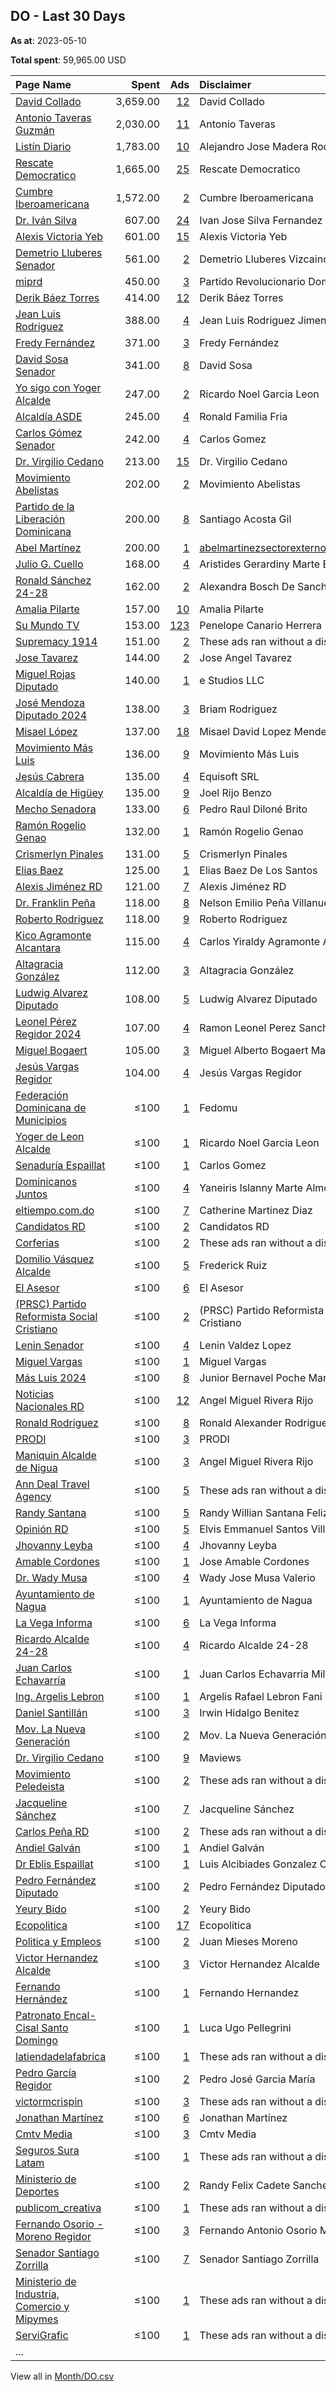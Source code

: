 ## DO - Last 30 Days
**As at**: 2023-05-10

**Total spent**: 59,965.00 USD

|Page Name|Spent|Ads|Disclaimer|
|:---|---:|---:|:---|
|[David Collado](https://www.facebook.com/112477522422248)|3,659.00|[12](https://www.facebook.com/ads/library/?active_status=all&ad_type=political_and_issue_ads&country=DO&view_all_page_id=112477522422248&search_type=page&media_type=all)|David Collado|
|[Antonio Taveras Guzmán](https://www.facebook.com/321083414699132)|2,030.00|[11](https://www.facebook.com/ads/library/?active_status=all&ad_type=political_and_issue_ads&country=DO&view_all_page_id=321083414699132&search_type=page&media_type=all)|Antonio Taveras|
|[Listín Diario](https://www.facebook.com/123397997671209)|1,783.00|[10](https://www.facebook.com/ads/library/?active_status=all&ad_type=political_and_issue_ads&country=DO&view_all_page_id=123397997671209&search_type=page&media_type=all)|Alejandro Jose Madera Rodriguez|
|[Rescate Democratico](https://www.facebook.com/106687624223989)|1,665.00|[25](https://www.facebook.com/ads/library/?active_status=all&ad_type=political_and_issue_ads&country=DO&view_all_page_id=106687624223989&search_type=page&media_type=all)|Rescate Democratico|
|[Cumbre Iberoamericana](https://www.facebook.com/1833266473569830)|1,572.00|[2](https://www.facebook.com/ads/library/?active_status=all&ad_type=political_and_issue_ads&country=DO&view_all_page_id=1833266473569830&search_type=page&media_type=all)|Cumbre Iberoamericana|
|[Dr. Iván Silva](https://www.facebook.com/430008757208257)|607.00|[24](https://www.facebook.com/ads/library/?active_status=all&ad_type=political_and_issue_ads&country=DO&view_all_page_id=430008757208257&search_type=page&media_type=all)|Ivan Jose Silva Fernandez|
|[Alexis Victoria Yeb](https://www.facebook.com/339085486274571)|601.00|[15](https://www.facebook.com/ads/library/?active_status=all&ad_type=political_and_issue_ads&country=DO&view_all_page_id=339085486274571&search_type=page&media_type=all)|Alexis Victoria Yeb|
|[Demetrio Lluberes Senador](https://www.facebook.com/100813181591173)|561.00|[2](https://www.facebook.com/ads/library/?active_status=all&ad_type=political_and_issue_ads&country=DO&view_all_page_id=100813181591173&search_type=page&media_type=all)|Demetrio Lluberes Vizcaino|
|[miprd](https://www.facebook.com/108587379178593)|450.00|[3](https://www.facebook.com/ads/library/?active_status=all&ad_type=political_and_issue_ads&country=DO&view_all_page_id=108587379178593&search_type=page&media_type=all)|Partido Revolucionario Dominicano|
|[Derik Báez Torres](https://www.facebook.com/111350233573195)|414.00|[12](https://www.facebook.com/ads/library/?active_status=all&ad_type=political_and_issue_ads&country=DO&view_all_page_id=111350233573195&search_type=page&media_type=all)|Derik Báez Torres|
|[Jean Luis Rodriguez](https://www.facebook.com/532600796858736)|388.00|[4](https://www.facebook.com/ads/library/?active_status=all&ad_type=political_and_issue_ads&country=DO&view_all_page_id=532600796858736&search_type=page&media_type=all)|Jean Luis Rodriguez Jimenez|
|[Fredy Fernández](https://www.facebook.com/102438469337149)|371.00|[3](https://www.facebook.com/ads/library/?active_status=all&ad_type=political_and_issue_ads&country=DO&view_all_page_id=102438469337149&search_type=page&media_type=all)|Fredy Fernández|
|[David Sosa Senador](https://www.facebook.com/819425271424097)|341.00|[8](https://www.facebook.com/ads/library/?active_status=all&ad_type=political_and_issue_ads&country=DO&view_all_page_id=819425271424097&search_type=page&media_type=all)|David Sosa|
|[Yo sigo con Yoger Alcalde](https://www.facebook.com/101732136035686)|247.00|[2](https://www.facebook.com/ads/library/?active_status=all&ad_type=political_and_issue_ads&country=DO&view_all_page_id=101732136035686&search_type=page&media_type=all)|Ricardo Noel Garcia Leon|
|[Alcaldía ASDE](https://www.facebook.com/121877458011478)|245.00|[4](https://www.facebook.com/ads/library/?active_status=all&ad_type=political_and_issue_ads&country=DO&view_all_page_id=121877458011478&search_type=page&media_type=all)|Ronald Familia Fria|
|[Carlos Gómez Senador](https://www.facebook.com/101102818125884)|242.00|[4](https://www.facebook.com/ads/library/?active_status=all&ad_type=political_and_issue_ads&country=DO&view_all_page_id=101102818125884&search_type=page&media_type=all)|Carlos Gomez|
|[Dr. Virgilio Cedano](https://www.facebook.com/102246344552738)|213.00|[15](https://www.facebook.com/ads/library/?active_status=all&ad_type=political_and_issue_ads&country=DO&view_all_page_id=102246344552738&search_type=page&media_type=all)|Dr. Virgilio Cedano|
|[Movimiento Abelistas](https://www.facebook.com/774831229290482)|202.00|[2](https://www.facebook.com/ads/library/?active_status=all&ad_type=political_and_issue_ads&country=DO&view_all_page_id=774831229290482&search_type=page&media_type=all)|Movimiento Abelistas|
|[Partido de la Liberación Dominicana](https://www.facebook.com/145805918770651)|200.00|[8](https://www.facebook.com/ads/library/?active_status=all&ad_type=political_and_issue_ads&country=DO&view_all_page_id=145805918770651&search_type=page&media_type=all)|Santiago Acosta Gil|
|[Abel Martínez](https://www.facebook.com/734071116605879)|200.00|[1](https://www.facebook.com/ads/library/?active_status=all&ad_type=political_and_issue_ads&country=DO&view_all_page_id=734071116605879&search_type=page&media_type=all)|abelmartinezsectorexterno@gmail.com|
|[Julio G. Cuello](https://www.facebook.com/1484997924930820)|168.00|[4](https://www.facebook.com/ads/library/?active_status=all&ad_type=political_and_issue_ads&country=DO&view_all_page_id=1484997924930820&search_type=page&media_type=all)|Aristides Gerardiny Marte Batista|
|[Ronald Sánchez 24-28](https://www.facebook.com/841574919230778)|162.00|[2](https://www.facebook.com/ads/library/?active_status=all&ad_type=political_and_issue_ads&country=DO&view_all_page_id=841574919230778&search_type=page&media_type=all)|Alexandra Bosch De Sanchez|
|[Amalia Pilarte](https://www.facebook.com/106353101128460)|157.00|[10](https://www.facebook.com/ads/library/?active_status=all&ad_type=political_and_issue_ads&country=DO&view_all_page_id=106353101128460&search_type=page&media_type=all)|Amalia Pilarte|
|[Su Mundo TV](https://www.facebook.com/492966110748093)|153.00|[123](https://www.facebook.com/ads/library/?active_status=all&ad_type=political_and_issue_ads&country=DO&view_all_page_id=492966110748093&search_type=page&media_type=all)|Penelope Canario Herrera|
|[Supremacy 1914](https://www.facebook.com/200480966638039)|151.00|[2](https://www.facebook.com/ads/library/?active_status=all&ad_type=political_and_issue_ads&country=DO&view_all_page_id=200480966638039&search_type=page&media_type=all)|These ads ran without a disclaimer|
|[Jose Tavarez](https://www.facebook.com/111692511830494)|144.00|[2](https://www.facebook.com/ads/library/?active_status=all&ad_type=political_and_issue_ads&country=DO&view_all_page_id=111692511830494&search_type=page&media_type=all)|Jose Angel Tavarez|
|[Miguel Rojas Diputado](https://www.facebook.com/212507109633484)|140.00|[1](https://www.facebook.com/ads/library/?active_status=all&ad_type=political_and_issue_ads&country=DO&view_all_page_id=212507109633484&search_type=page&media_type=all)|e Studios LLC|
|[José Mendoza Diputado 2024](https://www.facebook.com/102747756123684)|138.00|[3](https://www.facebook.com/ads/library/?active_status=all&ad_type=political_and_issue_ads&country=DO&view_all_page_id=102747756123684&search_type=page&media_type=all)|Briam Rodriguez|
|[Misael López](https://www.facebook.com/127322016933903)|137.00|[18](https://www.facebook.com/ads/library/?active_status=all&ad_type=political_and_issue_ads&country=DO&view_all_page_id=127322016933903&search_type=page&media_type=all)|Misael David Lopez Mendez|
|[Movimiento Más Luis](https://www.facebook.com/100710379656333)|136.00|[9](https://www.facebook.com/ads/library/?active_status=all&ad_type=political_and_issue_ads&country=DO&view_all_page_id=100710379656333&search_type=page&media_type=all)|Movimiento Más Luis|
|[Jesús Cabrera](https://www.facebook.com/1629575853928723)|135.00|[4](https://www.facebook.com/ads/library/?active_status=all&ad_type=political_and_issue_ads&country=DO&view_all_page_id=1629575853928723&search_type=page&media_type=all)|Equisoft SRL|
|[Alcaldía de Higüey](https://www.facebook.com/384585075208423)|135.00|[9](https://www.facebook.com/ads/library/?active_status=all&ad_type=political_and_issue_ads&country=DO&view_all_page_id=384585075208423&search_type=page&media_type=all)|Joel Rijo Benzo|
|[Mecho Senadora](https://www.facebook.com/119217667808458)|133.00|[6](https://www.facebook.com/ads/library/?active_status=all&ad_type=political_and_issue_ads&country=DO&view_all_page_id=119217667808458&search_type=page&media_type=all)|Pedro Raul Diloné Brito|
|[Ramón Rogelio Genao](https://www.facebook.com/729644930404420)|132.00|[1](https://www.facebook.com/ads/library/?active_status=all&ad_type=political_and_issue_ads&country=DO&view_all_page_id=729644930404420&search_type=page&media_type=all)|Ramón Rogelio Genao|
|[Crismerlyn Pinales](https://www.facebook.com/647145092409750)|131.00|[5](https://www.facebook.com/ads/library/?active_status=all&ad_type=political_and_issue_ads&country=DO&view_all_page_id=647145092409750&search_type=page&media_type=all)|Crismerlyn Pinales|
|[Elias Baez](https://www.facebook.com/708959485865189)|125.00|[1](https://www.facebook.com/ads/library/?active_status=all&ad_type=political_and_issue_ads&country=DO&view_all_page_id=708959485865189&search_type=page&media_type=all)|Elias Baez De Los Santos|
|[Alexis Jiménez RD](https://www.facebook.com/1595969940616082)|121.00|[7](https://www.facebook.com/ads/library/?active_status=all&ad_type=political_and_issue_ads&country=DO&view_all_page_id=1595969940616082&search_type=page&media_type=all)|Alexis Jiménez RD|
|[Dr. Franklin Peña](https://www.facebook.com/510463889001499)|118.00|[8](https://www.facebook.com/ads/library/?active_status=all&ad_type=political_and_issue_ads&country=DO&view_all_page_id=510463889001499&search_type=page&media_type=all)|Nelson Emilio Peña Villanueva|
|[Roberto Rodriguez](https://www.facebook.com/1617120828505305)|118.00|[9](https://www.facebook.com/ads/library/?active_status=all&ad_type=political_and_issue_ads&country=DO&view_all_page_id=1617120828505305&search_type=page&media_type=all)|Roberto Rodriguez|
|[Kico Agramonte Alcantara](https://www.facebook.com/114500438249903)|115.00|[4](https://www.facebook.com/ads/library/?active_status=all&ad_type=political_and_issue_ads&country=DO&view_all_page_id=114500438249903&search_type=page&media_type=all)|Carlos Yiraldy Agramonte Alcantara|
|[Altagracia González](https://www.facebook.com/104931575750756)|112.00|[3](https://www.facebook.com/ads/library/?active_status=all&ad_type=political_and_issue_ads&country=DO&view_all_page_id=104931575750756&search_type=page&media_type=all)|Altagracia González|
|[Ludwig Alvarez Diputado](https://www.facebook.com/339913656194630)|108.00|[5](https://www.facebook.com/ads/library/?active_status=all&ad_type=political_and_issue_ads&country=DO&view_all_page_id=339913656194630&search_type=page&media_type=all)|Ludwig Alvarez Diputado|
|[Leonel Pérez Regidor 2024](https://www.facebook.com/107199245667504)|107.00|[4](https://www.facebook.com/ads/library/?active_status=all&ad_type=political_and_issue_ads&country=DO&view_all_page_id=107199245667504&search_type=page&media_type=all)|Ramon Leonel Perez Sanchez|
|[Miguel Bogaert](https://www.facebook.com/197878257056530)|105.00|[3](https://www.facebook.com/ads/library/?active_status=all&ad_type=political_and_issue_ads&country=DO&view_all_page_id=197878257056530&search_type=page&media_type=all)|Miguel Alberto Bogaert Marra|
|[Jesús Vargas Regidor](https://www.facebook.com/103478302551600)|104.00|[4](https://www.facebook.com/ads/library/?active_status=all&ad_type=political_and_issue_ads&country=DO&view_all_page_id=103478302551600&search_type=page&media_type=all)|Jesús Vargas Regidor|
|[Federación Dominicana de Municipios](https://www.facebook.com/100368803340990)|≤100|[1](https://www.facebook.com/ads/library/?active_status=all&ad_type=political_and_issue_ads&country=DO&view_all_page_id=100368803340990&search_type=page&media_type=all)|Fedomu|
|[Yoger de Leon Alcalde](https://www.facebook.com/165168858566907)|≤100|[1](https://www.facebook.com/ads/library/?active_status=all&ad_type=political_and_issue_ads&country=DO&view_all_page_id=165168858566907&search_type=page&media_type=all)|Ricardo Noel Garcia Leon|
|[Senaduría Espaillat](https://www.facebook.com/100135411810837)|≤100|[1](https://www.facebook.com/ads/library/?active_status=all&ad_type=political_and_issue_ads&country=DO&view_all_page_id=100135411810837&search_type=page&media_type=all)|Carlos Gomez|
|[Dominicanos Juntos](https://www.facebook.com/105682275647854)|≤100|[4](https://www.facebook.com/ads/library/?active_status=all&ad_type=political_and_issue_ads&country=DO&view_all_page_id=105682275647854&search_type=page&media_type=all)|Yaneiris Islanny Marte Almonte|
|[eltiempo.com.do](https://www.facebook.com/343332145805907)|≤100|[7](https://www.facebook.com/ads/library/?active_status=all&ad_type=political_and_issue_ads&country=DO&view_all_page_id=343332145805907&search_type=page&media_type=all)|Catherine Martinez Diaz|
|[Candidatos RD](https://www.facebook.com/2508132585868824)|≤100|[2](https://www.facebook.com/ads/library/?active_status=all&ad_type=political_and_issue_ads&country=DO&view_all_page_id=2508132585868824&search_type=page&media_type=all)|Candidatos RD|
|[Corferias](https://www.facebook.com/151491248245704)|≤100|[2](https://www.facebook.com/ads/library/?active_status=all&ad_type=political_and_issue_ads&country=DO&view_all_page_id=151491248245704&search_type=page&media_type=all)|These ads ran without a disclaimer|
|[Domilio Vásquez Alcalde](https://www.facebook.com/108491195492909)|≤100|[5](https://www.facebook.com/ads/library/?active_status=all&ad_type=political_and_issue_ads&country=DO&view_all_page_id=108491195492909&search_type=page&media_type=all)|Frederick Ruiz|
|[El Asesor](https://www.facebook.com/105459414464989)|≤100|[6](https://www.facebook.com/ads/library/?active_status=all&ad_type=political_and_issue_ads&country=DO&view_all_page_id=105459414464989&search_type=page&media_type=all)|El Asesor|
|[(PRSC) Partido Reformista Social Cristiano](https://www.facebook.com/162856027062762)|≤100|[2](https://www.facebook.com/ads/library/?active_status=all&ad_type=political_and_issue_ads&country=DO&view_all_page_id=162856027062762&search_type=page&media_type=all)|(PRSC) Partido Reformista Social Cristiano|
|[Lenin Senador](https://www.facebook.com/327223854467979)|≤100|[4](https://www.facebook.com/ads/library/?active_status=all&ad_type=political_and_issue_ads&country=DO&view_all_page_id=327223854467979&search_type=page&media_type=all)|Lenin Valdez Lopez|
|[Miguel Vargas](https://www.facebook.com/111522395020384)|≤100|[1](https://www.facebook.com/ads/library/?active_status=all&ad_type=political_and_issue_ads&country=DO&view_all_page_id=111522395020384&search_type=page&media_type=all)|Miguel Vargas|
|[Más Luis 2024](https://www.facebook.com/102739112342896)|≤100|[8](https://www.facebook.com/ads/library/?active_status=all&ad_type=political_and_issue_ads&country=DO&view_all_page_id=102739112342896&search_type=page&media_type=all)|Junior Bernavel Poche Mariñez|
|[Noticias Nacionales RD](https://www.facebook.com/465691517186469)|≤100|[12](https://www.facebook.com/ads/library/?active_status=all&ad_type=political_and_issue_ads&country=DO&view_all_page_id=465691517186469&search_type=page&media_type=all)|Angel Miguel Rivera Rijo|
|[Ronald Rodriguez](https://www.facebook.com/104565551201044)|≤100|[8](https://www.facebook.com/ads/library/?active_status=all&ad_type=political_and_issue_ads&country=DO&view_all_page_id=104565551201044&search_type=page&media_type=all)|Ronald Alexander Rodriguez Ureña|
|[PRODI](https://www.facebook.com/136083735276652)|≤100|[3](https://www.facebook.com/ads/library/?active_status=all&ad_type=political_and_issue_ads&country=DO&view_all_page_id=136083735276652&search_type=page&media_type=all)|PRODI|
|[Maniquin Alcalde de Nigua](https://www.facebook.com/100695733014755)|≤100|[3](https://www.facebook.com/ads/library/?active_status=all&ad_type=political_and_issue_ads&country=DO&view_all_page_id=100695733014755&search_type=page&media_type=all)|Angel Miguel Rivera Rijo|
|[Ann Deal Travel Agency](https://www.facebook.com/102468081342693)|≤100|[5](https://www.facebook.com/ads/library/?active_status=all&ad_type=political_and_issue_ads&country=DO&view_all_page_id=102468081342693&search_type=page&media_type=all)|These ads ran without a disclaimer|
|[Randy Santana](https://www.facebook.com/1318242741564289)|≤100|[5](https://www.facebook.com/ads/library/?active_status=all&ad_type=political_and_issue_ads&country=DO&view_all_page_id=1318242741564289&search_type=page&media_type=all)|Randy Willian Santana Feliz|
|[Opinión RD](https://www.facebook.com/107776105139717)|≤100|[5](https://www.facebook.com/ads/library/?active_status=all&ad_type=political_and_issue_ads&country=DO&view_all_page_id=107776105139717&search_type=page&media_type=all)|Elvis Emmanuel Santos Villa|
|[Jhovanny Leyba](https://www.facebook.com/109463048555069)|≤100|[4](https://www.facebook.com/ads/library/?active_status=all&ad_type=political_and_issue_ads&country=DO&view_all_page_id=109463048555069&search_type=page&media_type=all)|Jhovanny Leyba|
|[Amable Cordones](https://www.facebook.com/229343182382010)|≤100|[1](https://www.facebook.com/ads/library/?active_status=all&ad_type=political_and_issue_ads&country=DO&view_all_page_id=229343182382010&search_type=page&media_type=all)|Jose Amable Cordones|
|[Dr. Wady Musa](https://www.facebook.com/120621177616114)|≤100|[4](https://www.facebook.com/ads/library/?active_status=all&ad_type=political_and_issue_ads&country=DO&view_all_page_id=120621177616114&search_type=page&media_type=all)|Wady Jose Musa Valerio|
|[Ayuntamiento de Nagua](https://www.facebook.com/695103667217240)|≤100|[1](https://www.facebook.com/ads/library/?active_status=all&ad_type=political_and_issue_ads&country=DO&view_all_page_id=695103667217240&search_type=page&media_type=all)|Ayuntamiento de Nagua|
|[La Vega Informa](https://www.facebook.com/151605662089957)|≤100|[6](https://www.facebook.com/ads/library/?active_status=all&ad_type=political_and_issue_ads&country=DO&view_all_page_id=151605662089957&search_type=page&media_type=all)|La Vega Informa|
|[Ricardo Alcalde 24-28](https://www.facebook.com/110447970819395)|≤100|[4](https://www.facebook.com/ads/library/?active_status=all&ad_type=political_and_issue_ads&country=DO&view_all_page_id=110447970819395&search_type=page&media_type=all)|Ricardo Alcalde 24-28|
|[Juan Carlos Echavarría](https://www.facebook.com/101721332857262)|≤100|[1](https://www.facebook.com/ads/library/?active_status=all&ad_type=political_and_issue_ads&country=DO&view_all_page_id=101721332857262&search_type=page&media_type=all)|Juan Carlos Echavarria Milane|
|[Ing. Argelis Lebron](https://www.facebook.com/111684628567073)|≤100|[1](https://www.facebook.com/ads/library/?active_status=all&ad_type=political_and_issue_ads&country=DO&view_all_page_id=111684628567073&search_type=page&media_type=all)|Argelis Rafael Lebron Fani|
|[Daniel Santillán](https://www.facebook.com/104970399245843)|≤100|[3](https://www.facebook.com/ads/library/?active_status=all&ad_type=political_and_issue_ads&country=DO&view_all_page_id=104970399245843&search_type=page&media_type=all)|Irwin Hidalgo Benitez|
|[Mov. La Nueva Generación](https://www.facebook.com/262311937873985)|≤100|[2](https://www.facebook.com/ads/library/?active_status=all&ad_type=political_and_issue_ads&country=DO&view_all_page_id=262311937873985&search_type=page&media_type=all)|Mov. La Nueva Generación|
|[Dr. Virgilio Cedano](https://www.facebook.com/102246344552738)|≤100|[9](https://www.facebook.com/ads/library/?active_status=all&ad_type=political_and_issue_ads&country=DO&view_all_page_id=102246344552738&search_type=page&media_type=all)|Maviews|
|[Movimiento Peledeista](https://www.facebook.com/288232098593765)|≤100|[2](https://www.facebook.com/ads/library/?active_status=all&ad_type=political_and_issue_ads&country=DO&view_all_page_id=288232098593765&search_type=page&media_type=all)|These ads ran without a disclaimer|
|[Jacqueline Sánchez](https://www.facebook.com/105226044170215)|≤100|[7](https://www.facebook.com/ads/library/?active_status=all&ad_type=political_and_issue_ads&country=DO&view_all_page_id=105226044170215&search_type=page&media_type=all)|Jacqueline Sánchez|
|[Carlos Peña RD](https://www.facebook.com/1477738419177340)|≤100|[2](https://www.facebook.com/ads/library/?active_status=all&ad_type=political_and_issue_ads&country=DO&view_all_page_id=1477738419177340&search_type=page&media_type=all)|These ads ran without a disclaimer|
|[Andiel Galván](https://www.facebook.com/680131592345804)|≤100|[1](https://www.facebook.com/ads/library/?active_status=all&ad_type=political_and_issue_ads&country=DO&view_all_page_id=680131592345804&search_type=page&media_type=all)|Andiel Galván|
|[Dr Eblis Espaillat](https://www.facebook.com/1433804806746938)|≤100|[1](https://www.facebook.com/ads/library/?active_status=all&ad_type=political_and_issue_ads&country=DO&view_all_page_id=1433804806746938&search_type=page&media_type=all)|Luis Alcibiades Gonzalez Canario|
|[Pedro Fernández Diputado](https://www.facebook.com/109138718738473)|≤100|[2](https://www.facebook.com/ads/library/?active_status=all&ad_type=political_and_issue_ads&country=DO&view_all_page_id=109138718738473&search_type=page&media_type=all)|Pedro Fernández Diputado|
|[Yeury Bido](https://www.facebook.com/103745574471949)|≤100|[2](https://www.facebook.com/ads/library/?active_status=all&ad_type=political_and_issue_ads&country=DO&view_all_page_id=103745574471949&search_type=page&media_type=all)|Yeury Bido|
|[Ecopolitica](https://www.facebook.com/106559005470359)|≤100|[17](https://www.facebook.com/ads/library/?active_status=all&ad_type=political_and_issue_ads&country=DO&view_all_page_id=106559005470359&search_type=page&media_type=all)|Ecopolitica|
|[Politica y Empleos](https://www.facebook.com/107164008622733)|≤100|[2](https://www.facebook.com/ads/library/?active_status=all&ad_type=political_and_issue_ads&country=DO&view_all_page_id=107164008622733&search_type=page&media_type=all)|Juan Mieses Moreno|
|[Victor Hernandez Alcalde](https://www.facebook.com/100481936348023)|≤100|[3](https://www.facebook.com/ads/library/?active_status=all&ad_type=political_and_issue_ads&country=DO&view_all_page_id=100481936348023&search_type=page&media_type=all)|Victor Hernandez Alcalde|
|[Fernando Hernández](https://www.facebook.com/104423935975544)|≤100|[1](https://www.facebook.com/ads/library/?active_status=all&ad_type=political_and_issue_ads&country=DO&view_all_page_id=104423935975544&search_type=page&media_type=all)|Fernando Hernandez|
|[Patronato Encal-Cisal Santo Domingo](https://www.facebook.com/286747141843656)|≤100|[1](https://www.facebook.com/ads/library/?active_status=all&ad_type=political_and_issue_ads&country=DO&view_all_page_id=286747141843656&search_type=page&media_type=all)|Luca Ugo Pellegrini|
|[latiendadelafabrica](https://www.facebook.com/104802455670419)|≤100|[1](https://www.facebook.com/ads/library/?active_status=all&ad_type=political_and_issue_ads&country=DO&view_all_page_id=104802455670419&search_type=page&media_type=all)|These ads ran without a disclaimer|
|[Pedro García Regidor](https://www.facebook.com/2267993190129883)|≤100|[2](https://www.facebook.com/ads/library/?active_status=all&ad_type=political_and_issue_ads&country=DO&view_all_page_id=2267993190129883&search_type=page&media_type=all)|Pedro José Garcia María|
|[victormcrispin](https://www.facebook.com/100559646128460)|≤100|[3](https://www.facebook.com/ads/library/?active_status=all&ad_type=political_and_issue_ads&country=DO&view_all_page_id=100559646128460&search_type=page&media_type=all)|These ads ran without a disclaimer|
|[Jonathan Martínez](https://www.facebook.com/100507118144437)|≤100|[6](https://www.facebook.com/ads/library/?active_status=all&ad_type=political_and_issue_ads&country=DO&view_all_page_id=100507118144437&search_type=page&media_type=all)|Jonathan Martínez|
|[Cmtv Media](https://www.facebook.com/706210266210992)|≤100|[3](https://www.facebook.com/ads/library/?active_status=all&ad_type=political_and_issue_ads&country=DO&view_all_page_id=706210266210992&search_type=page&media_type=all)|Cmtv Media|
|[Seguros Sura Latam](https://www.facebook.com/108741434881155)|≤100|[1](https://www.facebook.com/ads/library/?active_status=all&ad_type=political_and_issue_ads&country=DO&view_all_page_id=108741434881155&search_type=page&media_type=all)|These ads ran without a disclaimer|
|[Ministerio de Deportes](https://www.facebook.com/108990697601240)|≤100|[2](https://www.facebook.com/ads/library/?active_status=all&ad_type=political_and_issue_ads&country=DO&view_all_page_id=108990697601240&search_type=page&media_type=all)|Randy Felix Cadete Sanchez|
|[publicom_creativa](https://www.facebook.com/102594498968025)|≤100|[1](https://www.facebook.com/ads/library/?active_status=all&ad_type=political_and_issue_ads&country=DO&view_all_page_id=102594498968025&search_type=page&media_type=all)|These ads ran without a disclaimer|
|[Fernando Osorio - Moreno Regidor](https://www.facebook.com/110279305385382)|≤100|[3](https://www.facebook.com/ads/library/?active_status=all&ad_type=political_and_issue_ads&country=DO&view_all_page_id=110279305385382&search_type=page&media_type=all)|Fernando Antonio  Osorio Martinez|
|[Senador Santiago Zorrilla](https://www.facebook.com/1593376757575903)|≤100|[7](https://www.facebook.com/ads/library/?active_status=all&ad_type=political_and_issue_ads&country=DO&view_all_page_id=1593376757575903&search_type=page&media_type=all)|Senador Santiago Zorrilla|
|[Ministerio de Industria, Comercio y Mipymes](https://www.facebook.com/126980204044484)|≤100|[1](https://www.facebook.com/ads/library/?active_status=all&ad_type=political_and_issue_ads&country=DO&view_all_page_id=126980204044484&search_type=page&media_type=all)|These ads ran without a disclaimer|
|[ServiGrafic](https://www.facebook.com/310456506221360)|≤100|[1](https://www.facebook.com/ads/library/?active_status=all&ad_type=political_and_issue_ads&country=DO&view_all_page_id=310456506221360&search_type=page&media_type=all)|These ads ran without a disclaimer|
|...||||

View all in [Month/DO.csv](../../MetaData/Month/DO.csv)
